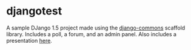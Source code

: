 # djangotest
A sample DJango 1.5 project made using the [django-commons](https://github.com/Tivix/django-common) scaffold library. Includes a poll, a forum, and an admin panel. Also includes a presentation [here](Presentation.odp).
